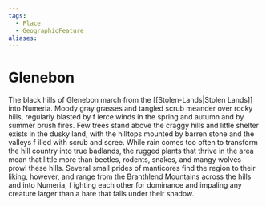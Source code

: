```yaml
---
tags:
  - Place
  - GeographicFeature
aliases:
---
```

# Glenebon
The black hills of Glenebon march from the [[Stolen-Lands|Stolen Lands]] into Numeria. Moody gray grasses and tangled scrub meander over rocky hills, regularly blasted by f ierce winds in the spring and autumn and by summer brush fires. Few trees stand above the craggy hills and little shelter exists in the dusky land, with the hilltops mounted by barren stone and the valleys f illed with scrub and scree. While rain comes too often to transform the hill country into true badlands, the rugged plants that thrive in the area mean that little more than beetles, rodents, snakes, and mangy wolves prowl these hills. Several small prides of manticores find the region to their liking, however, and range from the Branthlend Mountains across the hills and into Numeria, f ighting each other for dominance and impaling any creature larger than a hare that falls under their shadow.